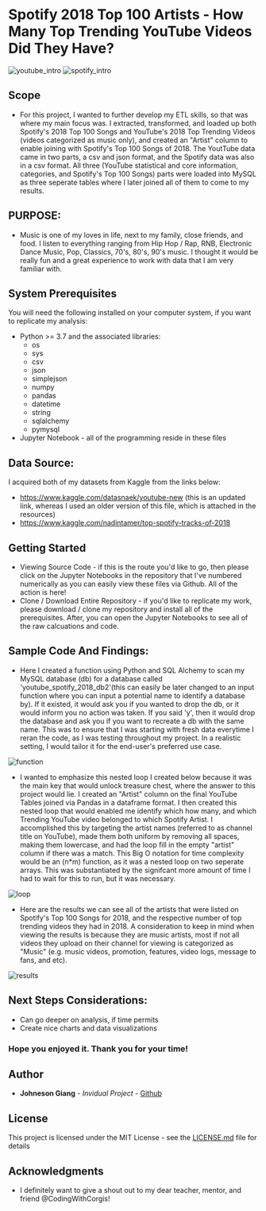 # Spotify 2018 Top 100 Artists - How Many Top Trending YouTube Videos Did They Have?

![youtube_intro](./images/youtube.png)
![spotify_intro](./images/spotify.png)


## Scope

* For this project, I wanted to further develop my ETL skills, so that was where my main focus was. I extracted, transformed, and loaded up both Spotify's 2018 Top 100 Songs and YouTube's 2018 Top Trending Videos (videos categorized as music only), and created an "Artist" column to enable joining with Spotify's Top 100 Songs of 2018. The YoutTube data came in two parts, a csv and json format, and the Spotify data was also in a csv format. All three (YouTube statistical and core information, categories, and Spotify's Top 100 Songs) parts were loaded into MySQL as three seperate tables where I later joined all of them to come to my results.

## PURPOSE:
* Music is one of my loves in life, next to my family, close friends, and food. I listen to everything ranging from Hip Hop / Rap, RNB, Electronic Dance Music, Pop, Classics, 70's, 80's, 90's music. I thought it would be really fun and a great experience to work with data that I am very familiar with.

## System Prerequisites
You will need the following installed on your computer system, if you want to replicate my analysis:
* Python >= 3.7 and the associated libraries:
  * os
  * sys
  * csv
  * json
  * simplejson
  * numpy
  * pandas
  * datetime
  * string
  * sqlalchemy
  * pymysql
* Jupyter Notebook - all of the programming reside in these files

## Data Source:
I acquired both of my datasets from Kaggle from the links below:
- https://www.kaggle.com/datasnaek/youtube-new (this is an updated link, whereas I used an older version of this file, which is attached in the resources)
- https://www.kaggle.com/nadintamer/top-spotify-tracks-of-2018

## Getting Started

* Viewing Source Code - if this is the route you'd like to go, then please click on the Jupyter Notebooks in the repository that I've numbered numerically as you can easily view these files via Github. All of the action is here!
* Clone / Download Entire Repository - if you'd like to replicate my work, please download / clone my repository and install all of the prerequisites. After, you can open the Jupyter Notebooks to see all of the raw calcuations and code.

## Sample Code And Findings:

* Here I created a function using Python and SQL Alchemy to scan my MySQL database (db) for a database called 'youtube_spotify_2018_db2'(this can easily be later changed to an input function where you can input a potential name to identify a database by). If it existed, it would ask you if you wanted to drop the db, or it would inform you no action was taken. If you said 'y', then it would drop the database and ask you if you want to recreate a db with the same name. This was to ensure that I was starting with fresh data everytime I reran the code, as I was testing throughout my project. In a realistic setting, I would tailor it for the end-user's preferred use case.

![function](./images/function.png)

* I wanted to emphasize this nested loop I created below because it was the main key that would unlock treasure chest, where the answer to this project would lie. I created an "Artist" column on the final YouTube Tables joined via Pandas in a dataframe format. I then created this nested loop that would enabled me identify which how many, and which Trending YouTube video belonged to which Spotify Artist. I accomplished this by targeting the artist names (referred to as channel title on YouTube), made them both uniform by removing all spaces, making them lowercase, and had the loop fill in the empty "artist" column if there was a match. This Big O notation for time complexity would be an (n*m) function, as it was a nested loop on two seperate arrays. This was substantiated by the signifcant more amount of time I had to wait for this to run, but it was necessary.

![loop](./images/nested_loop.png)

* Here are the results we can see all of the artists that were listed on Spotify's Top 100 Songs for 2018, and the respective number of top trending videos they had in 2018. A consideration to keep in mind when viewing the results is because they are music artists, most if not all videos they upload on their channel for viewing is categorized as "Music" (e.g. music videos, promotion, features, video logs, message to fans, and etc).

![results](./images/results.png)

## Next Steps Considerations:
* Can go deeper on analysis, if time permits
* Create nice charts and data visualizations

### Hope you enjoyed it. Thank you for your time!

## Author

* **Johneson Giang** - *Invidual Project* - [Github](https://github.com/jhustles)

## License

This project is licensed under the MIT License - see the [LICENSE.md](LICENSE.md) file for details

## Acknowledgments
* I definitely want to give a shout out to my dear teacher, mentor, and friend @CodingWithCorgis!
